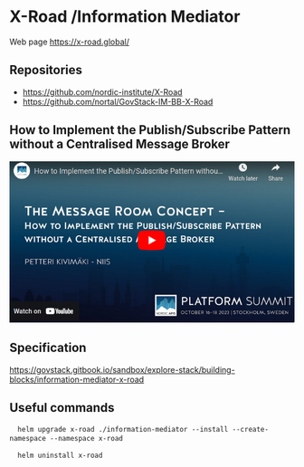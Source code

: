 # X-Road /Information Mediator

Web page https://x-road.global/

## Repositories

* https://github.com/nordic-institute/X-Road
* https://github.com/nortal/GovStack-IM-BB-X-Road

## How to Implement the Publish/Subscribe Pattern without a Centralised Message Broker

[<img src="images/youtube-preview.png">](https://www.youtube.com/watch?v=luMnhRkqi68)


## Specification

https://govstack.gitbook.io/sandbox/explore-stack/building-blocks/information-mediator-x-road


## Useful commands

```
  helm upgrade x-road ./information-mediator --install --create-namespace --namespace x-road
```

```  
  helm uninstall x-road
```
